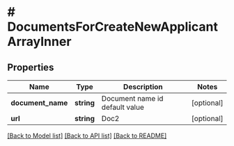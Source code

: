 # # DocumentsForCreateNewApplicantArrayInner

## Properties

Name | Type | Description | Notes
------------ | ------------- | ------------- | -------------
**document_name** | **string** | Document name id default value | [optional]
**url** | **string** | Doc2 | [optional]

[[Back to Model list]](../../README.md#models) [[Back to API list]](../../README.md#endpoints) [[Back to README]](../../README.md)
